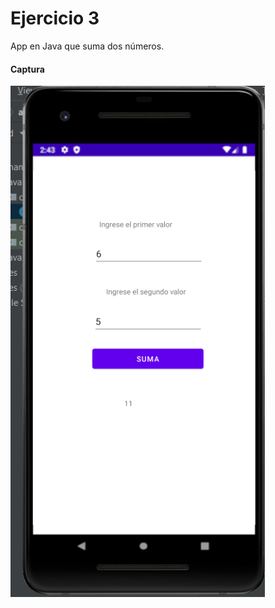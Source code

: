 
# Ejercicio 3

App en Java que suma dos números.
#### Captura

![image](https://github.com/MCris29/android-ejercicio3/blob/master/images/suma.png)

